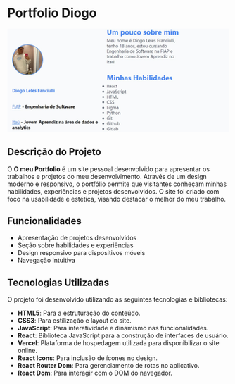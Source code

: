 # Portfolio Diogo

![Portfolio Diogo](https://github.com/Diogofranciulli/portfolio-diogo/blob/main/vite-project/public/assets/portfolio.jpg?raw=true)

## Descrição do Projeto

O **O meu Portfolio** é um site pessoal desenvolvido para apresentar os trabalhos e projetos do meu desenvolvimento. Através de um design moderno e responsivo, o portfólio permite que visitantes conheçam minhas habilidades, experiências e projetos desenvolvidos. O site foi criado com foco na usabilidade e estética, visando destacar o melhor do meu trabalho.

## Funcionalidades

- Apresentação de projetos desenvolvidos
- Seção sobre habilidades e experiências
- Design responsivo para dispositivos móveis
- Navegação intuitiva

## Tecnologias Utilizadas

O projeto foi desenvolvido utilizando as seguintes tecnologias e bibliotecas:

- **HTML5**: Para a estruturação do conteúdo.
- **CSS3**: Para estilização e layout do site.
- **JavaScript**: Para interatividade e dinamismo nas funcionalidades.
- **React**: Biblioteca JavaScript para a construção de interfaces de usuário.
- **Vercel**: Plataforma de hospedagem utilizada para disponibilizar o site online.
- **React Icons**: Para inclusão de ícones no design.
- **React Router Dom**: Para gerenciamento de rotas no aplicativo.
- **React Dom**: Para interagir com o DOM do navegador.